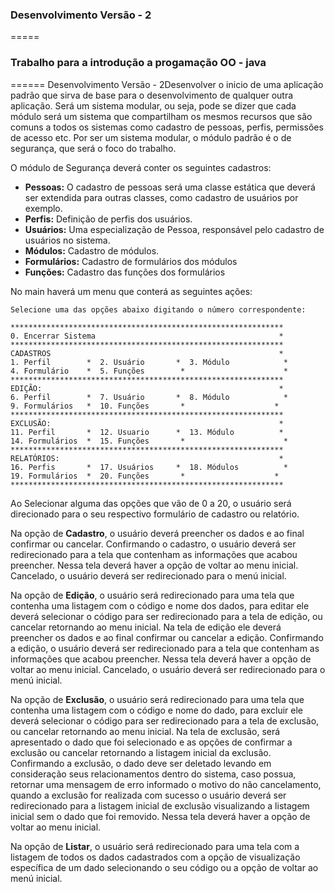 ### Desenvolvimento Versão - 2
=====
### Trabalho para a introdução a progamação OO - java 
======
Desenvolvimento Versão - 2Desenvolver o inicio de uma aplicação padrão que sirva de base para o desenvolvimento de qualquer outra aplicação.
Será um sistema modular, ou seja, pode se dizer que cada módulo será um sistema que compartilham os mesmos recursos que são comuns a todos os sistemas como cadastro de  pessoas, perfis, permissões de acesso etc. Por ser um sistema modular, o módulo padrão é o de segurança, que será o foco do trabalho.

O módulo de Segurança deverá conter os seguintes cadastros:
* **Pessoas:** O cadastro de pessoas será uma classe estática que deverá ser extendida para outras classes, como cadastro de usuários por exemplo.
* **Perfis:** Definição de perfis dos usuários.
* **Usuários:** Uma especialização de Pessoa,  responsável pelo cadastro de usuários no sistema.
* **Módulos:** Cadastro de módulos.
* **Formulários:** Cadastro de formulários dos módulos
* **Funções:** Cadastro das funções dos formulários

No main haverá um menu que conterá as seguintes ações:
```
Selecione uma das opções abaixo digitando o número correspondente:

*************************************************************
0. Encerrar Sistema                                         *  
*************************************************************
CADASTROS                                                   *
1. Perfil        *	2. Usuário       *	3. Módulo            *	
4. Formulário    *	5. Funções        *                      *
*************************************************************
EDIÇÃO:                                                     *
6. Perfil        *	7. Usuário       *	8. Módulo            *	
9. Formulários   *	10. Funções       *	                   *
*************************************************************
EXCLUSÃO:                                                   *
11. Perfil       *	12. Usuario      *	13. Módulo          *	
14. Formulários  *	15. Funções       *                      *
*************************************************************
RELATÓRIOS:                                                 *
16. Perfis       *	17. Usuários     *	18. Módulos          *	
19. Formulários  *	20. Funções       *	                   *
*************************************************************
```

Ao Selecionar alguma das opções que vão de 0 a 20, o usuário será direcionado para o seu respectivo formulário de cadastro ou relatório.

Na opção de **Cadastro**, o usuário deverá preencher os dados e ao final confirmar ou cancelar. Confirmando o cadastro, o usuário deverá ser redirecionado para a tela que contenham as informações que acabou preencher. Nessa tela deverá haver a opção de voltar ao menu inicial. Cancelado, o usuário deverá ser redirecionado para o menú inicial. 

Na opção de **Edição**, o usuário será redirecionado para uma tela que contenha uma listagem com o código e nome dos dados, para editar ele deverá selecionar o código para ser redirecionado para a tela de edição, ou cancelar retornando ao menu inicial. Na tela de edição ele deverá preencher os dados e ao final confirmar ou cancelar a edição.  Confirmando a edição, o usuário deverá ser redirecionado para a tela que contenham as informações que acabou preencher. Nessa tela deverá haver a opção de voltar ao menu inicial. Cancelado, o usuário deverá ser redirecionado para o menú inicial. 

Na opção de **Exclusão**, o usuário será redirecionado para uma tela que contenha uma listagem com o código e nome do dado, para excluir ele deverá selecionar o código para ser redirecionado para a tela de exclusão, ou cancelar retornando ao menu inicial. Na tela de exclusão, será apresentado o dado que foi selecionado e as opções de confirmar a exclusão ou cancelar retornando a listagem inicial da exclusão. Confirmando a exclusão, o dado deve ser deletado levando em consideração seus relacionamentos dentro do sistema, caso possua, retornar uma mensagem de erro informado o motivo do não cancelamento, quando a exclusão for realizada com sucesso o usuário deverá ser redirecionado para a listagem inicial de exclusão visualizando a listagem inicial sem o dado que foi removido. Nessa tela deverá haver a opção de voltar ao menu inicial. 

Na opção de **Listar**, o usuário será redirecionado para uma tela com a listagem de todos os dados cadastrados com a opção de visualização específica de um dado selecionando o seu código ou a opção de voltar ao menú inicial.
